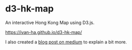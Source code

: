 # d3-hk-map
An interactive Hong Kong Map using D3.js.

https://ivan-ha.github.io/d3-hk-map/

I also created a [blog post on medium](https://medium.com/@ivan.ha/using-d3-js-to-plot-an-interactive-map-34fbea76bd78) to explain a bit more.
